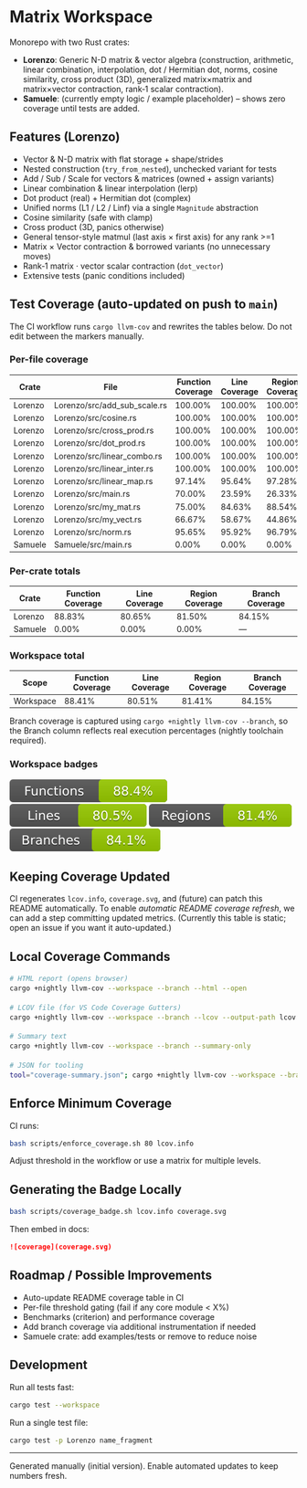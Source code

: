 # Matrix Workspace

Monorepo with two Rust crates:
- **Lorenzo**: Generic N-D matrix & vector algebra (construction, arithmetic, linear combination, interpolation, dot / Hermitian dot, norms, cosine similarity, cross product (3D), generalized matrix×matrix and matrix×vector contraction, rank‑1 scalar contraction).
- **Samuele**: (currently empty logic / example placeholder) – shows zero coverage until tests are added.

## Features (Lorenzo)
- Vector & N-D matrix with flat storage + shape/strides
- Nested construction (`try_from_nested`), unchecked variant for tests
- Add / Sub / Scale for vectors & matrices (owned + assign variants)
- Linear combination & linear interpolation (lerp)
- Dot product (real) + Hermitian dot (complex)
- Unified norms (L1 / L2 / Linf) via a single `Magnitude` abstraction
- Cosine similarity (safe with clamp)
- Cross product (3D, panics otherwise)
- General tensor-style matmul (last axis × first axis) for any rank >=1
- Matrix × Vector contraction & borrowed variants (no unnecessary moves)
- Rank‑1 matrix · vector scalar contraction (`dot_vector`)
- Extensive tests (panic conditions included)

## Test Coverage (auto-updated on push to `main`)

The CI workflow runs `cargo llvm-cov` and rewrites the tables below. Do not edit between the markers manually.

### Per-file coverage
<!-- COVERAGE:PER-FILE-START -->
| Crate | File | Function Coverage | Line Coverage | Region Coverage | Branch Coverage |
|-------|------|-------------------|---------------|-----------------|-----------------|
| Lorenzo | Lorenzo/src/add_sub_scale.rs | 100.00% | 100.00% | 100.00% | 100.00% |
| Lorenzo | Lorenzo/src/cosine.rs | 100.00% | 100.00% | 100.00% | 100.00% |
| Lorenzo | Lorenzo/src/cross_prod.rs | 100.00% | 100.00% | 100.00% | 100.00% |
| Lorenzo | Lorenzo/src/dot_prod.rs | 100.00% | 100.00% | 100.00% | 100.00% |
| Lorenzo | Lorenzo/src/linear_combo.rs | 100.00% | 100.00% | 100.00% | 100.00% |
| Lorenzo | Lorenzo/src/linear_inter.rs | 100.00% | 100.00% | 100.00% | 100.00% |
| Lorenzo | Lorenzo/src/linear_map.rs | 97.14% | 95.64% | 97.28% | 70.83% |
| Lorenzo | Lorenzo/src/main.rs | 70.00% | 23.59% | 26.33% | — |
| Lorenzo | Lorenzo/src/my_mat.rs | 75.00% | 84.63% | 88.54% | 81.25% |
| Lorenzo | Lorenzo/src/my_vect.rs | 66.67% | 58.67% | 44.86% | — |
| Lorenzo | Lorenzo/src/norm.rs | 95.65% | 95.92% | 96.79% | — |
| Samuele | Samuele/src/main.rs | 0.00% | 0.00% | 0.00% | — |
<!-- COVERAGE:PER-FILE-END -->

### Per-crate totals
<!-- COVERAGE:CRATE-START -->
| Crate | Function Coverage | Line Coverage | Region Coverage | Branch Coverage |
|-------|-------------------|---------------|-----------------|-----------------|
| Lorenzo | 88.83% | 80.65% | 81.50% | 84.15% |
| Samuele | 0.00% | 0.00% | 0.00% | — |
<!-- COVERAGE:CRATE-END -->

### Workspace total
<!-- COVERAGE:WORKSPACE-START -->
| Scope | Function Coverage | Line Coverage | Region Coverage | Branch Coverage |
|-------|-------------------|---------------|-----------------|-----------------|
| Workspace | 88.41% | 80.51% | 81.41% | 84.15% |
<!-- COVERAGE:WORKSPACE-END -->


Branch coverage is captured using `cargo +nightly llvm-cov --branch`, so the Branch column reflects real execution percentages (nightly toolchain required).

### Workspace badges
<!-- COVERAGE:BADGES-START -->
![Functions](./coverage-functions.svg) ![Lines](./coverage-lines.svg) ![Regions](./coverage-regions.svg) ![Branches](./coverage-branches.svg)
<!-- COVERAGE:BADGES-END -->

## Keeping Coverage Updated

CI regenerates `lcov.info`, `coverage.svg`, and (future) can patch this README automatically. To enable _automatic README coverage refresh_, we can add a step committing updated metrics. (Currently this table is static; open an issue if you want it auto-updated.)

## Local Coverage Commands

```bash
# HTML report (opens browser)
cargo +nightly llvm-cov --workspace --branch --html --open

# LCOV file (for VS Code Coverage Gutters)
cargo +nightly llvm-cov --workspace --branch --lcov --output-path lcov.info

# Summary text
cargo +nightly llvm-cov --workspace --branch --summary-only

# JSON for tooling
tool="coverage-summary.json"; cargo +nightly llvm-cov --workspace --branch --summary-only --json --output-path "$tool"; cat "$tool"
```

## Enforce Minimum Coverage

CI runs:

```bash
bash scripts/enforce_coverage.sh 80 lcov.info
```

Adjust threshold in the workflow or use a matrix for multiple levels.

## Generating the Badge Locally

```bash
bash scripts/coverage_badge.sh lcov.info coverage.svg
```

Then embed in docs:

```markdown
![coverage](coverage.svg)
```

## Roadmap / Possible Improvements

- Auto-update README coverage table in CI
- Per-file threshold gating (fail if any core module < X%)
- Benchmarks (criterion) and performance coverage
- Add branch coverage via additional instrumentation if needed
- Samuele crate: add examples/tests or remove to reduce noise

## Development

Run all tests fast:

```bash
cargo test --workspace
```

Run a single test file:

```bash
cargo test -p Lorenzo name_fragment
```

---
Generated manually (initial version). Enable automated updates to keep numbers fresh.
